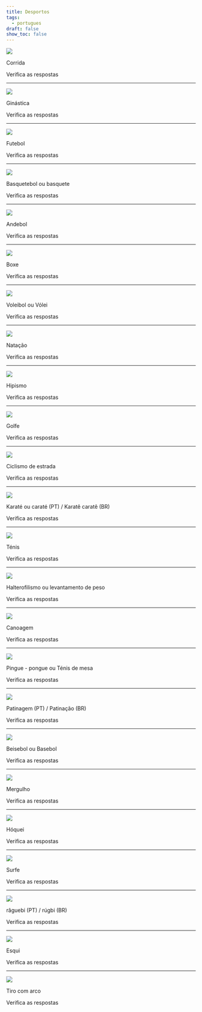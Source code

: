 ```yaml
---
title: Desportos
tags:
  - portugues
draft: false
show_toc: false
---
```

![](/img/icons8-running-100.png)

<e-answer> Corrida </e-answer>

<e-validate> Verifica as respostas </e-validate>

- - -

![](/img/icons8-ginastica-100.png)

<e-answer> Ginástica </e-answer>

<e-validate> Verifica as respostas </e-validate>

- - -

![](/img/icons8-futebol-100.png)

<e-answer> Futebol </e-answer>

<e-validate> Verifica as respostas </e-validate>

- - -

![](/img/icons8-basquetebol-100.png)

<e-answer> Basquetebol </e-answer> ou <e-answer> basquete </e-answe>

<e-validate> Verifica as respostas </e-validate>

- - -

![](/img/icons8-andebol-100.png)

<e-answer> Andebol </e-answer>

<e-validate> Verifica as respostas </e-validate>

- - -

![](/img/icons8-boxe-100.png)

<e-answer> Boxe </e-answer>

<e-validate> Verifica as respostas </e-validate>

- - -

![](/img/icons8-voleibol-100.png)

<e-answer> Voleibol </e-answer> ou <e-answer> Vólei </e-answer>

<e-validate> Verifica as respostas </e-validate>

- - -

![](/img/icons8-natação-100.png)

<e-answer> Natação </e-answer> 

<e-validate> Verifica as respostas </e-validate>

- - -

![](/img/icons8-hipismo-100.png)

<e-answer> Hipismo </e-answer>

<e-validate> Verifica as respostas </e-validate>

- - -

![](/img/icons8-golfe-100.png)

<e-answer> Golfe </e-answer> 

<e-validate> Verifica as respostas </e-validate>

- - -

![](/img/icons8-ciclismo-de-estrada-100.png)

<e-answer> Ciclismo </e-answer> <e-answer> de </e-answer> <e-answer> estrada </e-answer>

<e-validate> Verifica as respostas </e-validate>

- - -

![](/img/karate.png)

<e-answer> Karaté </e-answer> ou  <e-answer> caraté </e-answer> (PT) / <e-answer> Karatê </e-answer> <e-answer> caratê </e-answer> (BR)

<e-validate> Verifica as respostas </e-validate>

- - -

![](/img/icons8-tenis-2-100.png)

<e-answer> Ténis </e-answer>

<e-validate> Verifica as respostas </e-validate>

- - -

![](/img/icons8-levantamento-de-peso-100.png)

<e-answer> Halterofilismo </e-answer> ou <e-answer> levantamento </e-answer> <e-answer> de </e-answer> <e-answer> peso </e-anwer>

<e-validate> Verifica as respostas </e-validate>

- - -

![](/img/icons8-canoagem-slalom-100.png)

<e-answer> Canoagem </e-answer>

<e-validate> Verifica as respostas </e-validate>

- - -

![](/img/icons8-pingue-pongue-100.png)

<e-answer> Pingue </e-answer> - <e-answer> pongue </e-answer> ou <e-answer> Ténis </e-answer> <e-answer> de </e-answer> <e-answer> mesa </e-answer>

<e-validate> Verifica as respostas </e-validate>

- - -

![](/img/icons8-patinagem100.png)

<e-answer> Patinagem </e-answer>(PT) / <e-answer> Patinação </e-answer>(BR)

<e-validate> Verifica as respostas </e-validate>

- - -

![](/img/icons8-basebol-100.png)

<e-answer> Beisebol </e-answer> ou <e-answer> Basebol </e-answer>

<e-validate> Verifica as respostas </e-validate>

- - -

![](/img/icons8-mergulho-100.png)

<e-answer> Mergulho </e-answer>

<e-validate> Verifica as respostas </e-validate>

- - -

![](/img/icons8-hoquei-100.png)

<e-answer> Hóquei </e-answer>

<e-validate> Verifica as respostas </e-validate>

- - -

![](/img/icons8-surf-100.png)

<e-answer> Surfe </e-answer>

<e-validate> Verifica as respostas </e-validate>

- - -

![](/img/icons8-raguebi-100.png)

<e-answer> râguebi </e-answer> (PT) / <e-answer> rúgbi </e-answer> (BR)

<e-validate> Verifica as respostas </e-validate>

- - -

![](/img/icons8-esqui_100.png)

<e-answer> Esqui </e-answer>

<e-validate> Verifica as respostas </e-validate>

- - -

![](/img/tiro_com_arco.png)

<e-answer> Tiro com arco </e-answer>

<e-validate> Verifica as respostas </e-validate>

